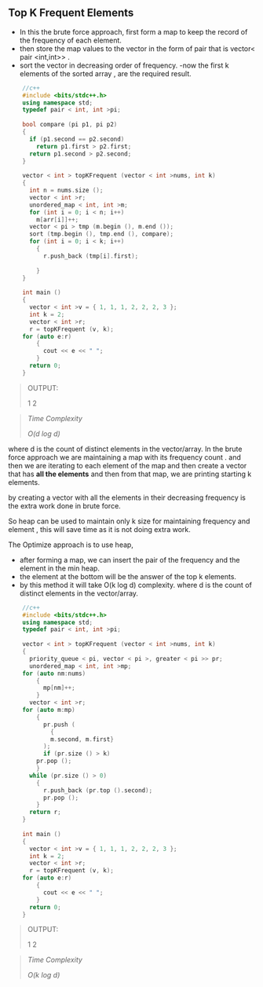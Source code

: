 ## Top K Frequent Elements

- In this the brute force approach, first form a map to keep the record of the frequency of each element. 
- then store the map values to the vector in the form of pair that is vector< pair <int,int>> .
-  sort the vector in decreasing order of frequency.
-now the first k elements of the sorted array , are the required result.

```c++
    //c++
    #include <bits/stdc++.h>
    using namespace std;
    typedef pair < int, int >pi;
    
    bool compare (pi p1, pi p2)
    {
      if (p1.second == p2.second)
        return p1.first > p2.first;
      return p1.second > p2.second;
    }
    
    vector < int > topKFrequent (vector < int >nums, int k)
    {
      int n = nums.size ();
      vector < int >r;
      unordered_map < int, int >m;
      for (int i = 0; i < n; i++)
        m[arr[i]]++;
      vector < pi > tmp (m.begin (), m.end ());
      sort (tmp.begin (), tmp.end (), compare);
      for (int i = 0; i < k; i++)
        {
          r.push_back (tmp[i].first);
    
        }
    }
    
    int main ()
    {
      vector < int >v = { 1, 1, 1, 2, 2, 2, 3 };
      int k = 2;
      vector < int >r;
      r = topKFrequent (v, k);
    for (auto e:r)
        {
          cout << e << " ";
        }
      return 0;
    }
```
>OUTPUT:
>
> 1 2
>

>
>*Time Complexity*
>
>*O(d log d)*

 where d is the count of distinct elements in the vector/array.
In the brute force approach we are maintaining a map with its frequency count .
and then we are iterating to each element of the map and 
then create a vector that has **all the elements** and then from that map,
we are printing starting k elements.

by creating a vector with all the elements in their decreasing frequency is the extra work done in brute force.

So heap can be used to maintain only k size for maintaining frequency and element , this will save time as it is not doing extra work.

The Optimize approach is to use heap,
-  after forming a map, we can insert the pair of the frequency and the element in the min heap.
- the element at the bottom will be the answer of the top k elements. 
- by this method it will take O(k log d) complexity.
where d is the count of distinct elements in the vector/array.
```c++
    //c++
    #include <bits/stdc++.h>
    using namespace std;
    typedef pair < int, int >pi;
    
    vector < int > topKFrequent (vector < int >nums, int k)
    {
      priority_queue < pi, vector < pi >, greater < pi >> pr;
      unordered_map < int, int >mp;
    for (auto nm:nums)
        {
          mp[nm]++;
        }
      vector < int >r;
    for (auto m:mp)
        {
          pr.push (
            {
            m.second, m.first}
          );
          if (pr.size () > k)
        pr.pop ();
        }
      while (pr.size () > 0)
        {
          r.push_back (pr.top ().second);
          pr.pop ();
        }
      return r;
    }
    
    int main ()
    {
      vector < int >v = { 1, 1, 1, 2, 2, 2, 3 };
      int k = 2;
      vector < int >r;
      r = topKFrequent (v, k);
    for (auto e:r)
        {
          cout << e << " ";
        }
      return 0;
    }
```
>OUTPUT:
>
> 1 2
>

>
>*Time Complexity*
>
>*O(k log d)*
